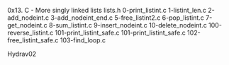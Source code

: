0x13. C - More singly linked lists
lists.h
0-print_listint.c
1-listint_len.c
2-add_nodeint.c
3-add_nodeint_end.c
5-free_listint2.c
6-pop_listint.c
7-get_nodeint.c
8-sum_listint.c
9-insert_nodeint.c
10-delete_nodeint.c
100-reverse_listint.c
101-print_listint_safe.c
101-print_listint_safe.c
102-free_listint_safe.c
103-find_loop.c

Hydrav02
